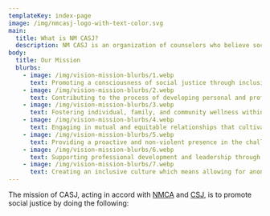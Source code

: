 ```yaml
---
templateKey: index-page
image: /img/nmcasj-logo-with-text-color.svg
main:
  title: What is NM CASJ?
  description: NM CASJ is an organization of counselors who believe social justice and advocacy are critical to the counseling profession, de-stigmatization of mental health, community healing, and creating an equitable society through systemic change.
body:
  title: Our Mission
  blurbs:
    - image: /img/vision-mission-blurbs/1.webp
      text: Promoting a consciousness of social justice through inclusive dialogue within the counseling profession
    - image: /img/vision-mission-blurbs/2.webp
      text: Contributing to the process of developing personal and professional competencies in advocacy and social justice
    - image: /img/vision-mission-blurbs/3.webp
      text: Fostering individual, family, and community wellness within cultural contexts
    - image: /img/vision-mission-blurbs/4.webp
      text: Engaging in mutual and equitable relationships that cultivate communication and collaboration among communities through outreach and networking.
    - image: /img/vision-mission-blurbs/5.webp
      text: Providing a proactive and non-violent presence in the challenge to generate social consciousness within oppressive systems.
    - image: /img/vision-mission-blurbs/6.webp
      text: Supporting professional development and leadership through mentoring.
    - image: /img/vision-mission-blurbs/7.webp
      text: Creating an inclusive culture which means allowing for anonymous comments at each meeting, allowing for an atmosphere where culturally unique and opinionated voices can be heard.
---
```


The mission of CASJ, acting in accord with [NMCA](https://nmca-nm.org/) and [CSJ](https://www.counseling-csj.org/), is to promote social justice by doing the following:
